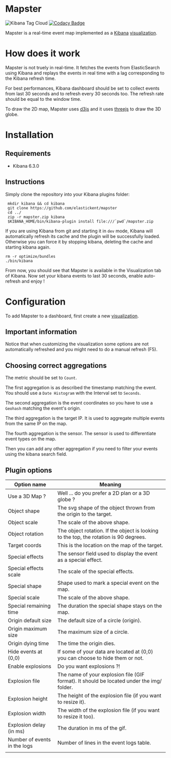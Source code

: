 # Mapster
![Kibana Tag Cloud](sec_screenv1.gif)
[![Codacy Badge](https://api.codacy.com/project/badge/Grade/893661b4aa2f45378d96c21768b7ea8b)](https://www.codacy.com/app/xarkes/mapster)

Mapster is a real-time event map implemented as a [Kibana](https://github.com/elastic/kibana) [visualization](https://www.elastic.co/guide/en/kibana/current/visualize.html).
# How does it work
Mapster is not truely in real-time. It fetches the events from ElasticSearch using Kibana and replays the events in real
time with a lag corresponding to the Kibana refresh time.

For best performances, Kibana dashboard should be set to collect events from last 30 seconds and to refresh every 30 seconds too.
The refresh rate should be equal to the window time.

To draw the 2D map, Mapster uses [d3js](https://d3js.org/) and it uses [threejs](https://threejs.org/) to draw the 3D globe.

# Installation
## Requirements
- Kibana 6.3.0

## Instructions
Simply clone the repository into your Kibana plugins folder:
```
 mkdir kibana && cd kibana
 git clone https://github.com/elastickent/mapster
 cd ../
 zip -r mapster.zip kibana
 $KIBANA_HOME/bin/kibana-plugin install file:///`pwd`/mapster.zip
```

If you are using Kibana from git and starting it in `dev` mode, Kibana will automatically refresh its cache and the plugin
will be successfully loaded.
Otherwise you can force it by stopping kibana, deleting the cache and starting kibana again.
```
rm -r optimize/bundles
./bin/kibana
```

From now, you should see that Mapster is available in the Visualization tab of Kibana. Now set your kibana events to
last 30 seconds, enable auto-refresh and enjoy !

# Configuration
To add Mapster to a dashboard, first create a new [visualization](https://www.elastic.co/guide/en/kibana/current/visualize.html).

## Important information
Notice that when customizing the visualization some options are not automatically refreshed and you might need to do a manual refresh (F5).

## Choosing correct aggregations
The metric should be set to `Count`.

The first aggregation is as described the timestamp matching the event. You should use a `Date Histogram` with the Interval set to `Seconds`.

The second aggregation is the event coordinates so you have to use a `Geohash` matching the event's origin.

The third aggregation is the target IP. It is used to aggregate multiple events from the same IP on the map.

The fourth aggregation is the sensor. The sensor is used to differentiate event types on the map.

Then you can add any other aggregation if you need to filter your events using the kibana search field.

## Plugin options
| Option name                   | Meaning                                                                                    |
|-------------------------------|--------------------------------------------------------------------------------------------|
| Use a 3D Map ?                | Well ... do you prefer a 2D plan or a 3D globe ?                                           |
| Object shape                  | The svg shape of the object thrown from the origin to the target.                          |
| Object scale                  | The scale of the above shape.                                                              |
| Object rotation               | The object rotation. If the object is looking to the top, the rotation is 90 degrees.      |
| Target coords                 | This is the location on the map of the target.                                             |
| Special effects               | The sensor field used to display the event as a special effect.                            |
| Special effects scale         | The scale of the special effects.                                                          |
| Special shape                 | Shape used to mark a special event on the map.                                             |
| Special scale                 | The scale of the above shape.                                                              |
| Special remaining time        | The duration the special shape stays on the map.                                           |
| Origin default size           | The default size of a circle (origin).                                                     |
| Origin maximum size           | The maximum size of a circle.                                                              |
| Origin dying time             | The time the origin dies.                                                                  |
| Hide events at (0,0)          | If some of your data are located at (0,0) you can choose to hide them or not.              |
| Enable explosions             | Do you want explosions ?!                                                                  |
| Explosion file                | The name of your explosion file (GIF format). It should be located under the img/ folder.  |
| Explosion height              | The height of the explosion file (if you want to resize it).                               |
| Explosion width               | The width of the explosion file (if you want to resize it too).                            |
| Explosion delay (in ms)       | The duration in ms of the gif.                                                             |
| Number of events in the logs  | Number of lines in the event logs table.                                                   |
|                               |                                                                                            |
